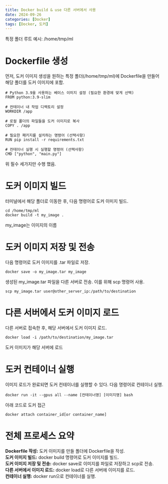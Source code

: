 ```yaml
---
title: Docker build & use 다른 서버에서 사용
date: 2024-09-26
categories: [Docker]
tags: [Docker, 도커]
---
```

  

특정 폴더 루트 예시:  /home/tmp/ml  
# Dockerfile 생성  
먼저, 도커 이미지 생성을 원하는 특정 폴더(/home/tmp/ml)에 Dockerfile을 만들어 해당 폴더를 도커 이미지에 포함.  
```
# Python 3.9을 사용하는 베이스 이미지 설정 (필요한 환경에 맞게 선택)
FROM python:3.9-slim

# 컨테이너 내 작업 디렉토리 설정
WORKDIR /app

# 로컬 폴더의 파일들을 도커 이미지로 복사
COPY . /app

# 필요한 패키지를 설치하는 명령어 (선택사항)
RUN pip install -r requirements.txt

# 컨테이너 실행 시 실행할 명령어 (선택사항)
CMD ["python", "main.py"]
```
위 필수 세가지만 수행 했음.



# 도커 이미지 빌드  
터미널에서 해당 폴더로 이동한 후, 다음 명령어로 도커 이미지 빌드.
```
cd /home/tmp/ml
docker build -t my_image .
```  
my_image는 이미지의 이름



# 도커 이미지 저장 및 전송
다음 명령어로 도커 이미지를 .tar 파일로 저장.
```
docker save -o my_image.tar my_image
```  
생성된 my_image.tar 파일을 다른 서버로 전송. 이를 위해 scp 명령어 사용.
```
scp my_image.tar user@other_server_ip:/path/to/destination
```  



# 다른 서버에서 도커 이미지 로드
다른 서버로 접속한 후, 해당 서버에서 도커 이미지 로드.
```
docker load -i /path/to/destination/my_image.tar
```
도커 이미지가 해당 서버에 로드



# 도커 컨테이너 실행
이미지 로드가 완료되면 도커 컨테이너를 실행할 수 있다. 다음 명령어로 컨테이너 실행.
```
docker run -it --gpus all --name [컨테이너명] [이미지명] bash
```

아래 코드로 도커 접근

```
docker attach container_id[or container_name]
```


# 전체 프로세스 요약
**Dockerfile 작성:** 도커 이미지를 만들 폴더에 Dockerfile을 작성.  
**도커 이미지 빌드:** docker build 명령어로 도커 이미지를 빌드.  
**도커 이미지 저장 및 전송:** docker save로 이미지를 파일로 저장하고 scp로 전송.  
**다른 서버에서 이미지 로드:** docker load로 다른 서버에 이미지를 로드.  
**컨테이너 실행:** docker run으로 컨테이너를 실행.  
